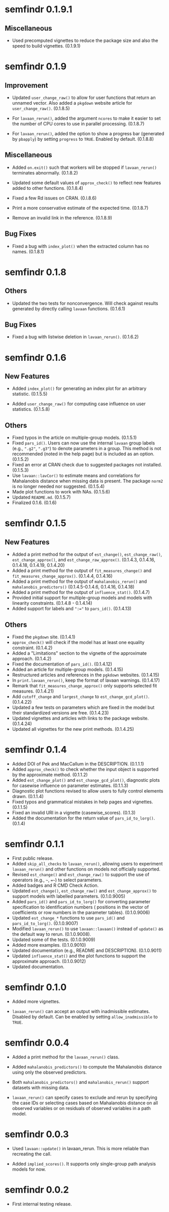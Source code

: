 # semfindr 0.1.9.1

## Miscellaneous

- Used precomputed vignettes to reduce
  the package size and also the speed
  to build vignettes. (0.1.9.1)

# semfindr 0.1.9

## Improvement

- Updated `user_change_raw()` to allow
  for user functions that return an
  unnamed vector. Also added a `pkgdown`
  website article for `user_change_raw()`.
  (0.1.8.5)

- For `lavaan_rerun()`, added the argument
  `ncores` to make it easier to set
  the number of CPU cores to use in
  parallel processing. (0.1.8.7)

- For `lavaan_rerun()`, added the option
  to show a progress bar (generated by
  `pbapply`) by setting `progress` to
  `TRUE`. Enabled by default. (0.1.8.8)

## Miscellaneous

- Added `on.exit()` such that workers
  will be stopped if `lavaan_rerun()`
  terminates abnormally.
  (0.1.8.2)

- Updated some default values of
  `approx_check()` to reflect new
  features added to other functions.
  (0.1.8.4)

- Fixed a few Rd issues on CRAN.
  (0.l.8.6)

- Print a more conservative estimate
  of the expected time. (0.1.8.7)

- Remove an invalid link in the reference.
  (0.1.8.9)

## Bug Fixes

- Fixed a bug with `index_plot()` when
  the extracted column has no names.
  (0.1.8.1)

# semfindr 0.1.8

## Others

- Updated the two tests for nonconvergence.
  Will check against results generated
  by directly calling `lavaan` functions.
  (0.1.6.1)

## Bug Fixes

- Fixed a bug with listwise deletion
  in `lavaan_rerun()`. (0.1.6.2)

# semfindr 0.1.6

## New Features

- Added `index_plot()` for generating
  an index plot for an arbitrary
  statistic. (0.1.5.5)

- Added `user_change_raw()` for
  computing case influence on user
  statistics. (0.1.5.8)

## Others

- Fixed typos in the article on
  multiple-group models. (0.1.5.1)
- Fixed `pars_id()`. Users can now use
  the internal `lavaan` group labels
  (e.g., `".g2"`, `".g3"`) to denote
  parameters in a group. This method
  is not recommended (noted in the
  help page) but is included as an
  option. (0.1.5.2)
- Fixed an error at CRAN check due to
  suggested packages not installed. (0.1.5.3)
- Use `lavaan::lavCor()` to estimate
  means and correlations for Mahalanobis
  distance when missing data is present.
  The package `norm2` is no longer
  needed nor suggested. (0.1.5.4)
- Made plot functions to work with NAs.
  (0.1.5.6)
- Updated `README.md`. (0.1.5.7)
- Finalized 0.1.6. (0.1.6)

# semfindr 0.1.5

## New Features

- Added a print method for the output of `est_change()`,
  `est_change_raw()`, `est_change_approx()`, and
  `est_change_raw_approx()`. (0.1.4.3, 0.1.4.16, 0.1.4.18,
  0.1.4.19, 0.1.4.20)
- Added a print method for the output of `fit_measures_change()`
  and `fit_measures_change_approx()`. (0.1.4.4, 0.1.4.16)
- Added a print method for the output of `mahalanobis_rerun()`
  and `mahalanobis_predictors()` (0.1.4.5-0.1.4.6, 0.1.4.16, 0.1.4.18)
- Added a print method for the output of `influence_stat()`.
  (0.1.4.7)
- Provided initial support for multiple-group models
  and models with linearity constraints. (0.1.4.8 - 0.1.4.14)
- Added support for labels and `":="` to `pars_id()`. (0.1.4.13)

## Others

- Fixed the `pkgdown` site. (0.1.4.1)
- `approx_check()` will check if the model has at least one
  equality constraint. (0.1.4.2)
- Added a "Limitations" section to the vignette of the
  approximate approach. (0.1.4.2)
- Fixed the documentation of `pars_id()`. (0.1.4.12)
- Added an article for multiple-group models. (0.1.4.15)
- Restructured articles and references in the `pgkdown`
  websites. (0.1.4.15)
- In `print.lavaan_rerun()`, keep the format of lavaan
  warnings. (0.1.4.17)
- Remark that `fit_measures_change_approx()` only supports
  selected fit measures. (0.1.4.21)
- Add `cutoff_change` and `largest_change` to
  `est_change_gcd_plot()`. (0.1.4.22)
- Updated a few tests on parameters which are fixed in
  the model but their standardized versions are free.
  (0.1.4.23)
- Updated vignettes and articles with links to the
  package website. (0.1.4.24)
- Updated all vignettes for the new print methods. (0.1.4.25)

# semfindr 0.1.4

- Added DOI of Pek and MacCallum in the DESCRIPTION. (0.1.1.1)
- Added `approx_check()` to check whether the input object
  is supported by the approximate method. (0.1.1.2)
- Added `est_change_plot()` and `est_change_gcd_plot()`,
  diagnostic plots for casewise influence on
  parameter estimates. (0.1.1.3)
- Diagnostic plot functions revised to allow users to
  fully control elements drawn. (0.1.1.4)
- Fixed typos and grammatical mistakes in help pages and
  vignettes. (0.1.1.5)
- Fixed an invalid URI in a vignette (casewise_scores). (0.1.3)
- Added the documentation for the return value of `pars_id_to_lorg()`. (0.1.4)

# semfindr 0.1.1

- First public release.
- Added `skip_all_checks` to `lavaan_rerun()`, allowing users
  to experiment `lavaan_rerun()` and other functions on
  models not officially supported.
- Revised `est_change()` and `est_change_raw()` to support
  the use of operators (e.g., `~`, `=~`) to select parameters.
- Added badges and R CMD Check Action.
- Updated `est_change()`, `est_change_raw()` and
  `est_change_approx()` to support models with labelled
  parameters. (0.1.0.9005)
- Added `pars_id()` and `pars_id_to_lorg()` for converting
  parameter specification to identification numbers (
  positions in the vector of coefficients or row numbers
  in the parameter tables). (0.1.0.9006)
- Updated `est_change_*` functions to use `pars_id()`
  and `pars_id_to_lorg()`. (0.1.0.9007)
- Modified `lavaan_rerun()` to use `lavaan::lavaan()`
  instead of `update()` as the default way to rerun. (0.1.0.9008).
- Updated some of the tests. (0.1.0.9009)
- Added more examples. (0.1.0.9010)
- Updated documentation (e.g., README and DESCRIPTION). (0.1.0.9011)
- Updated `influence_stat()` and the plot functions to support
  the approximate approach. (0.1.0.9012)
- Updated documentation.

# semfindr 0.1.0

- Added more vignettes.

- `lavaan_rerun()` can accept an output with inadmissible
  estimates. Disabled by default. Can be enabled by
  setting `allow_inadmissible` to `TRUE`.

# semfindr 0.0.4

- Added a print method for the `lavaan_rerun()` class.

- Added `mahalanobis_predictors()` to compute the
Mahalanobis distance using only the observed predictors.

- Both `mahalanobis_predictors()` and
 `mahalanobis_rerun()` support datasets with missing data.

- `lavaan_rerun()` can specify cases to
exclude and rerun by specifying the case IDs or
selecting cases based on Mahalanobis distance on
all observed variables or on residuals of observed
variables in a path model.

# semfindr 0.0.3

- Used `lavaan::update()` in lavaan_rerun. This is more
  reliable than recreating the call.

- Added `implied_scores()`. It supports only single-group
  path analysis models for now.

# semfindr 0.0.2

- First internal testing release.
